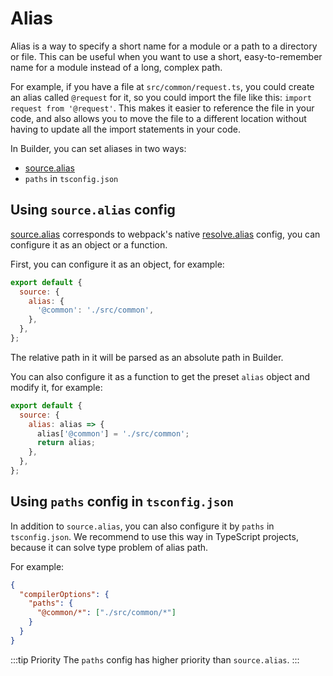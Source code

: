 # Alias

Alias is a way to specify a short name for a module or a path to a directory or file. This can be useful when you want to use a short, easy-to-remember name for a module instead of a long, complex path.

For example, if you have a file at `src/common/request.ts`, you could create an alias called `@request` for it, so you could import the file like this: `import request from '@request'`. This makes it easier to reference the file in your code, and also allows you to move the file to a different location without having to update all the import statements in your code.

In Builder, you can set aliases in two ways:

- [source.alias](/en/api/config-source.html#source-alias)
- `paths` in `tsconfig.json`

## Using `source.alias` config

[source.alias](/zh/api/config-source.html#source-alias) corresponds to webpack's native [resolve.alias](https://webpack.js.org/configuration/resolve/#resolvealias) config, you can configure it as an object or a function.

First, you can configure it as an object, for example:

```js
export default {
  source: {
    alias: {
      '@common': './src/common',
    },
  },
};
```

The relative path in it will be parsed as an absolute path in Builder.

You can also configure it as a function to get the preset `alias` object and modify it, for example:

```js
export default {
  source: {
    alias: alias => {
      alias['@common'] = './src/common';
      return alias;
    },
  },
};
```

## Using `paths` config in `tsconfig.json`

In addition to `source.alias`, you can also configure it by `paths` in `tsconfig.json`. We recommend to use this way in TypeScript projects, because it can solve type problem of alias path.

For example:

```json
{
  "compilerOptions": {
    "paths": {
      "@common/*": ["./src/common/*"]
    }
  }
}
```

:::tip Priority
The `paths` config has higher priority than `source.alias`.
:::
